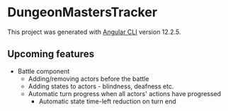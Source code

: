 # DungeonMastersTracker

This project was generated with [Angular CLI](https://github.com/angular/angular-cli) version 12.2.5.

## Upcoming features
* Battle component
    * Adding/removing actors before the battle
    * Adding states to actors - blindness, deafness etc.
    * Automatic turn progress when all actors' actions have progressed
        * Automatic state time-left reduction on turn end
